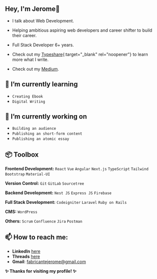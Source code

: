 ## Hey, I'm Jerome👋
 - I talk about Web Development.
 - Helping ambitious aspiring web developers and career shifter to build their career.
 - Full Stack Developer 6+ years.

 - Check out my [Typeshare](https://typeshare.co/jeromefabricante){:target="_blank" rel="noopener"} to learn more what I write.
 - Check out my [Medium](https://medium.com/@jeromejfabricante).

## 🌱 I’m currently learning
 - `Creating Ebook`
 - `Digital Writing`


## 🔭 I’m currently working on
 - `Building an audience`
 - `Publishing an short-form content`
 - `Publishing an atomic essay`

## 📦 Toolbox

**Frontend Development:** `React` `Vue` `Angular` `Next.js` `TypeScript` `Tailwind` `Bootstrap` `Material-UI`

**Version Control:** `Git` `GitLab` `Sourcetree`

**Backend Development:** `Nest JS` `Express JS` `Firebase`

**Full Stack Development:** `Codeigniter` `Laravel` `Ruby on Rails`

**CMS:** `WordPress` 

**Others:** `Scrum` `Confluence` `Jira` `Postman`

## 📫 How to reach me:
 - **LinkedIn** [here](https://www.linkedin.com/in/jerome-fabricante-%F0%9F%9A%A2-a55a9a137/)
 - **Threads** [here](https://www.threads.net/@jeromejfabricante)
 - **Gmail**: fabricantejerome@gmail.com

**✨ Thanks for visiting my profile! ✨**
<!--
**fabricantejerome/fabricantejerome** is a ✨ _special_ ✨ repository because its `README.md` (this file) appears on your GitHub profile.

Here are some ideas to get you started:

- 🔭 I’m currently working on ...
- 🌱 I’m currently learning ...
- 👯 I’m looking to collaborate on ...
- 🤔 I’m looking for help with ...
- 💬 Ask me about ...
- 📫 How to reach me: ...
- 😄 Pronouns: ...
- ⚡ Fun fact: ...
-->

